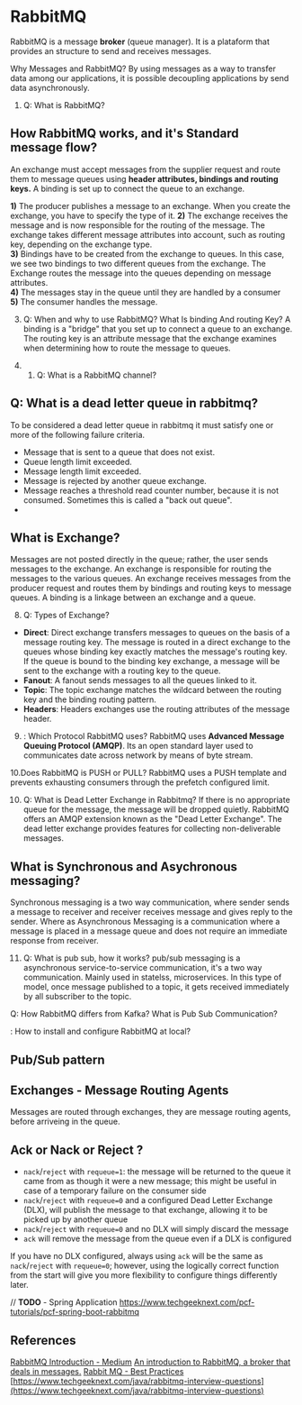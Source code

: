 

# RabbitMQ
RabbitMQ is a message **broker** (queue manager). It is a plataform that provides an structure to send and receives messages.

Why Messages and RabbitMQ?
By using messages as a way to transfer data among our applications, it is possible decoupling applications by send data asynchronously.

1.  Q: What is RabbitMQ?
## How RabbitMQ works, and it's Standard message flow?
An exchange must accept messages from the supplier request and route them to message queues using **header attributes, bindings and routing keys.** A binding is set up to connect the queue to an exchange.

**1)** The producer publishes a message to an exchange. When you create the exchange, you have to specify the type of it. 
**2)** The exchange receives the message and is now responsible for the routing of the message. The exchange takes different message attributes into account, such as routing key, depending on the exchange type.  
**3)** Bindings have to be created from the exchange to queues. In this case, we see two bindings to two different queues from the exchange. The Exchange routes the message into the queues depending on message attributes.  
**4)** The messages stay in the queue until they are handled by a consumer  
**5)** The consumer handles the message.



3.  Q: When and why to use RabbitMQ?
What Is binding And routing Key?
A binding is a "bridge" that you set up to connect a queue to an exchange.
The routing key is an attribute message that the exchange examines when determining how to route the message to queues.

4. 1.  Q: What is a RabbitMQ channel?
## Q: What is a dead letter queue in rabbitmq?
To be considered a dead letter queue in rabbitmq it must satisfy one or more of the following failure criteria.
* Message that is sent to a queue that does not exist.
* Queue length limit exceeded.
* Message length limit exceeded.
* Message is rejected by another queue exchange.
* Message reaches a threshold read counter number, because it is not consumed. Sometimes this is called a "back out queue".
* 
## What is Exchange?
Messages are not posted directly in the queue; rather, the user sends messages to the exchange. An exchange is responsible for routing the messages to the various queues. An exchange receives messages from the producer request and routes them by bindings and routing keys to message queues. A binding is a linkage between an exchange and a queue.

8.  Q: Types of Exchange?
* **Direct**: Direct exchange transfers messages to queues on the basis of a message routing key. The message is routed in a direct exchange to the queues whose binding key exactly matches the message's routing key. If the queue is bound to the binding key exchange, a message will be sent to the exchange with a routing key to the queue.
* **Fanout**: A fanout sends messages to all the queues linked to it.
* **Topic**: The topic exchange matches the wildcard between the routing key and the binding routing pattern.
* **Headers**: Headers exchanges use the routing attributes of the message header.

9. : Which Protocol RabbitMQ uses?
RabbitMQ uses **Advanced Message Queuing Protocol (AMQP)**. Its an open standard layer used to communicates date across network by means of byte stream. 

10.Does RabbitMQ is PUSH or PULL? 
RabbitMQ uses a PUSH template and prevents exhausting consumers through the prefetch configured limit.

10.  Q: What is Dead Letter Exchange in Rabbitmq?
If there is no appropriate queue for the message, the message will be dropped quietly. RabbitMQ offers an AMQP extension known as the "Dead Letter Exchange". The dead letter exchange provides features for collecting non-deliverable messages.

## What is Synchronous and Asychronous messaging? 
Synchronous messaging is a two way communication, where sender sends a message to receiver and receiver receives message and gives reply to the sender. Where as Asynchronous Messaging is a communication where a message is placed in a message queue and does not require an immediate response from receiver.

11.  Q: What is pub sub, how it works?
pub/sub messaging is a asynchronous service-to-service communication, it's a two way communication.
Mainly used in statelss, microservices. In this type of model, once message published to a topic, it gets received immediately by all subscriber to the topic.

Q: How RabbitMQ differs from Kafka?
What is Pub Sub Communication?

: How to install and configure RabbitMQ at local?

## Pub/Sub pattern

## Exchanges - Message Routing Agents
Messages are routed through exchanges, they are message routing agents, before arriveing in the queue.

## Ack or Nack or Reject ?

-   `nack`/`reject`  with  `requeue=1`: the message will be returned to the queue it came from as though it were a new message; this might be useful in case of a temporary failure on the consumer side
-   `nack`/`reject`  with  `requeue=0`  and a configured Dead Letter Exchange (DLX), will publish the message to that exchange, allowing it to be picked up by another queue
-   `nack`/`reject`  with  `requeue=0`  and no DLX will simply discard the message
-   `ack`  will remove the message from the queue even if a DLX is configured

If you have no DLX configured, always using  `ack`  will be the same as  `nack`/`reject`  with  `requeue=0`; however, using the logically correct function from the start will give you more flexibility to configure things differently later.

// **TODO** - Spring Application
https://www.techgeeknext.com/pcf-tutorials/pcf-spring-boot-rabbitmq


## References
[RabbitMQ Introduction - Medium](https://medium.com/faun/rabbitmq-an-introduction-b84370fcf31)
[An introduction to RabbitMQ, a broker that deals in messages.](https://medium.com/free-code-camp/rabbitmq-9e8f78194993)
[Rabbit MQ - Best Practices](https://medium.com/@shivama205/rabbitmq-best-practices-67a27ef72a57)
[https://www.techgeeknext.com/java/rabbitmq-interview-questions](https://www.techgeeknext.com/java/rabbitmq-interview-questions)
